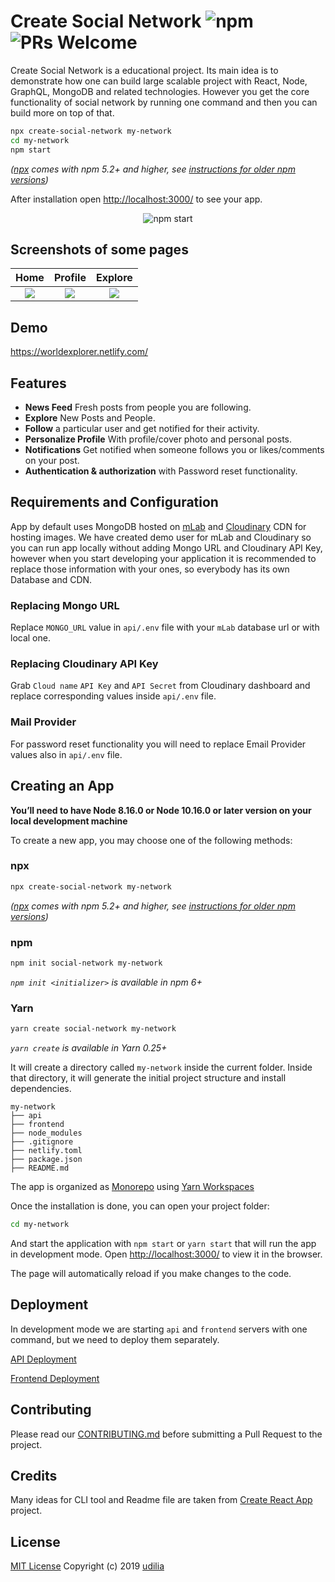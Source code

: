 # Create Social Network ![npm](https://img.shields.io/npm/dm/create-social-network) ![PRs Welcome](https://img.shields.io/badge/PRs-welcome-green.svg)

Create Social Network is a educational project. Its main idea is to demonstrate how one can build large scalable project with React, Node, GraphQL, MongoDB and related technologies. However you get the core functionality of social network by running one command and then you can build more on top of that. 

```sh
npx create-social-network my-network
cd my-network
npm start
```

_([npx](https://medium.com/@maybekatz/introducing-npx-an-npm-package-runner-55f7d4bd282b) comes with npm 5.2+ and higher, see [instructions for older npm versions](https://gist.github.com/DimiMikadze/142aba2c0a898843d765b3e4870870ce))_

After installation open [http://localhost:3000/](http://localhost:3000/) to see your app.

<p align='center'>
<img src='https://res.cloudinary.com/dkkf9iqnd/image/upload/v1569913692/screencast_abbvuz.gif' alt='npm start'>
</p>

## Screenshots of some pages

|                                          Home                                          |                                          Profile                                          |                                          Explore                                          |
| :------------------------------------------------------------------------------------: | :---------------------------------------------------------------------------------------: | :---------------------------------------------------------------------------------------: |
| ![](https://res.cloudinary.com/dkkf9iqnd/image/upload/v1570092963/home-min_owba13.png) | ![](https://res.cloudinary.com/dkkf9iqnd/image/upload/v1570092963/profile-min_ifoino.png) | ![](https://res.cloudinary.com/dkkf9iqnd/image/upload/v1570092963/explore-min_rplwu5.png) |

## Demo

https://worldexplorer.netlify.com/

## Features

- **News Feed** Fresh posts from people you are following.
- **Explore** New Posts and People.
- **Follow** a particular user and get notified for their activity.
- **Personalize Profile** With profile/cover photo and personal posts.
- **Notifications** Get notified when someone follows you or likes/comments on your post.
- **Authentication & authorization** with Password reset functionality.

## Requirements and Configuration

App by default uses MongoDB hosted on [mLab](https://mlab.com/) and [Cloudinary](https://cloudinary.com/) CDN for hosting images. We have created demo user for mLab and Cloudinary so you can run app locally without adding Mongo URL and Cloudinary API Key, however when you start developing your application it is recommended to replace those information with your ones, so everybody has its own Database and CDN.

### Replacing Mongo URL

Replace `MONGO_URL` value in `api/.env` file with your `mLab` database url or with local one.

### Replacing Cloudinary API Key

Grab `Cloud name` `API Key` and `API Secret` from Cloudinary dashboard and replace corresponding values inside `api/.env` file.

### Mail Provider

For password reset functionality you will need to replace Email Provider values also in `api/.env` file.

## Creating an App

**You’ll need to have Node 8.16.0 or Node 10.16.0 or later version on your local development machine**

To create a new app, you may choose one of the following methods:

### npx

```sh
npx create-social-network my-network
```

_([npx](https://medium.com/@maybekatz/introducing-npx-an-npm-package-runner-55f7d4bd282b) comes with npm 5.2+ and higher, see [instructions for older npm versions](https://gist.github.com/DimiMikadze/142aba2c0a898843d765b3e4870870ce))_

### npm

```sh
npm init social-network my-network
```

_`npm init <initializer>` is available in npm 6+_

### Yarn

```sh
yarn create social-network my-network
```

_`yarn create` is available in Yarn 0.25+_

It will create a directory called `my-network` inside the current folder.
Inside that directory, it will generate the initial project structure and install dependencies.

```
my-network
├── api
├── frontend
├── node_modules
├── .gitignore
├── netlify.toml
├── package.json
├── README.md
```

The app is organized as [Monorepo](https://en.wikipedia.org/wiki/Monorepo) using [Yarn Workspaces](https://yarnpkg.com/lang/en/docs/workspaces/)

Once the installation is done, you can open your project folder:

```sh
cd my-network
```

And start the application with `npm start` or `yarn start` that will run the app in development mode.
Open [http://localhost:3000/](http://localhost:3000/) to view it in the browser.

The page will automatically reload if you make changes to the code.

## Deployment

In development mode we are starting `api` and `frontend` servers with one command, but we need to deploy them separately.

[API Deployment](https://github.com/udilia/create-social-network/tree/master/api#api-deployment-to-heroku)

[Frontend Deployment](https://github.com/udilia/create-social-network/tree/master/frontend#frontend-deployment-to-netlify)

## Contributing

Please read our [CONTRIBUTING.md](https://github.com/udilia/create-social-network/blob/master/CONTRIBUTING.md) before submitting a Pull Request to the project.

## Credits

Many ideas for CLI tool and Readme file are taken from [Create React App](https://github.com/facebook/create-react-app) project.

## License

[MIT License](https://github.com/udilia/create-social-network/blob/master/LICENSE.md) Copyright (c) 2019 [udilia](https://udilia.com/)
